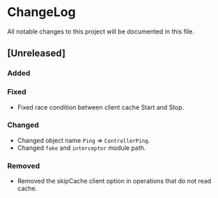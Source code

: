 # ChangeLog

All notable changes to this project will be documented in this file.

## \[Unreleased\]

### Added

### Fixed

- Fixed race condition between client cache Start and Stop.

### Changed

- Changed object name `Ping` => `ControllerPing`.
- Changed `fake` and `interceptor` module path.

### Removed

- Removed the skipCache client option in operations that do not read cache.
